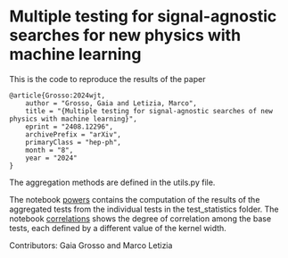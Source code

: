 # Multiple testing for signal-agnostic searches for new physics with machine learning

This is the code to reproduce the results of the paper

```
@article{Grosso:2024wjt,
    author = "Grosso, Gaia and Letizia, Marco",
    title = "{Multiple testing for signal-agnostic searches of new physics with machine learning}",
    eprint = "2408.12296",
    archivePrefix = "arXiv",
    primaryClass = "hep-ph",
    month = "8",
    year = "2024"
}
```
The aggregation methods are defined in the utils.py file.

The notebook [powers](powers.ipynb) contains the computation of the results of the aggregated tests from the individual tests in the test_statistics folder.
The notebook [correlations](correlations.ipynb) shows the degree of correlation among the base tests, each defined by a different value of the kernel width.

Contributors: Gaia Grosso and Marco Letizia
